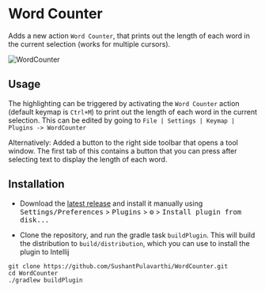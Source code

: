 # Word Counter

Adds a new action `Word Counter`, that prints out the length of each word in the current selection (works for multiple cursors).

![WordCounter](https://github.com/user-attachments/assets/36e11a93-d11d-4f9b-bfb7-0ecf815ca6f0)

## Usage
The highlighting can be triggered by activating the `Word Counter` action (default keymap is `Ctrl+M`) to print out the length of each word in the current selection.
This can be edited by going to `File | Settings | Keymap | Plugins -> WordCounter`

Alternatively:
Added a button to the right side toolbar that opens a tool window. The first tab of this contains a button that you can press after selecting text to display the length of each word.

## Installation

- Download the [latest release](https://github.com/SushantPulavarthi/WordCounter/releases) and install it manually using
  <kbd>Settings/Preferences</kbd> > <kbd>Plugins</kbd> > <kbd>⚙️</kbd> > <kbd>Install plugin from disk...</kbd>

- Clone the repository, and run the gradle task `buildPlugin`. This will build the distribution to `build/distribution`, which you can use to install the plugin to Intellij
```
git clone https://github.com/SushantPulavarthi/WordCounter.git
cd WordCounter
./gradlew buildPlugin
```
